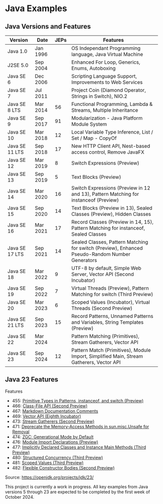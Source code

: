 # Java Examples

## Java Versions and Features

| Version           | Date       | JEPs | Features                                                                                        |
|-----------------|----------|------|-------------------------------------------------------------------------------------------------|
| Java 1.0          | Jan 1996 |      | OS Independant Programming language, Java Virtual Machine                                       |
| J2SE 5.0          | Sep 2004 |      | Enhanced For Loop, Generics, Enums, Autoboxing                                                  |
| Java SE 6         | Dec 2006 |      | Scripting Language Support, Improvements to Web Services                                        |
| Java SE 7         | Jul 2011 |      | Project Coin (Diamond Operator, Strings in Switch), NIO.2                                       |
| Java SE 8   LTS | Mar 2014 | 56   | Functional Programming, Lambda & Streams, Multiple Inheritance                                  |
| Java SE 9         | Sep 2017 | 91   | Modularization - Java Platform Module System                                                    |
| Java SE 10        | Mar 2018 | 12   | Local Variable Type Inference, List / Set / Map - CopyOf                                        |
| Java SE 11 LTS  | Sep 2018 | 17   | New HTTP Client API, Nest-based access control, Remove JavaFX                                   |
 | Java SE 12      | Mar 2019 | 8    | Switch Expressions (Preview)                                                                    | 
| Java SE 13       | Sep 2019 | 5    | Text Blocks (Preview)                                                                           |
| Java SE 14       | Mar 2020 | 16   | Switch Expressions (Preview in 12 and 13), Pattern Matching for instanceof (Preview)            |
| Java SE 15       | Sep 2020 | 14   | Text Blocks (Preview in 13), Sealed Classes (Preview), Hidden Classes                           |
| Java SE 16       | Mar 2021 | 17   | Record Classes (Preview in 14, 15), Pattern Matching for instanceof, Sealed Classes             |
| Java SE 17 LTS  | Sep 2021 | 14   | Sealed Classes, Pattern Matching for switch (Preview), Enhanced Pseudo-Random Number Generators |
| Java SE 18       | Mar 2022 | 9    | UTF-8 by default, Simple Web Server, Vector API (Second Incubator)                              |
| Java SE 19       | Sep 2022 | 7    | Virtual Threads (Preview), Pattern Matching for switch (Third Preview)                          |
| Java SE 20       | Mar 2023 | 6    | Scoped Values (Incubator), Virtual Threads (Second Preview)                                     |
| Java SE 21 LTS  | Sep 2023 | 15   | Record Patterns, Unnamed Patterns and Variables, String Templates (Preview)                     |
| Java SE 22       | Mar 2024 |      | Pattern Matching (Primitives), Stream Gatherers, Vector API                                     |
| Java SE 23       | Sep 2024 | 12   | Pattern Match (Primitives), Module Import, Simplified Main, Stream Gatherers, Vector API        |

## Java 23 Features

Features
- 455:	[Primitive Types in Patterns, instanceof, and switch (Preview)](https://openjdk.org/jeps/455)
- 466: [Class-File API (Second Preview)](https://openjdk.org/jeps/466)
- 467:	[Markdown Documentation Comments](https://openjdk.org/jeps/467)
- 469:	[Vector API (Eighth Incubator)](https://openjdk.org/jeps/469)
- 473:	[Stream Gatherers (Second Preview)](https://openjdk.org/jeps/473)
- 471:	[Deprecate the Memory-Access Methods in sun.misc.Unsafe for Removal](https://openjdk.org/jeps/471)
- 474: [ZGC: Generational Mode by Default](https://openjdk.org/jeps/474)
- 476:	[Module Import Declarations (Preview)](https://openjdk.org/jeps/476)
- 477:	[Implicitly Declared Classes and Instance Main Methods (Third Preview)](https://openjdk.org/jeps/477)
- 480:	[Structured Concurrency (Third Preview)](https://openjdk.org/jeps/480)
- 481:	[Scoped Values (Third Preview)](https://openjdk.org/jeps/481)
- 482:	[Flexible Constructor Bodies (Second Preview)](https://openjdk.org/jeps/482)

Source: https://openjdk.org/projects/jdk/23/

This project is currently a work in progress. All key examples from Java versions 5 through 23 are 
expected to be completed by the first week of October 2024.